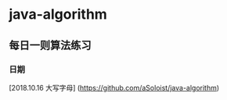 # java-algorithm

## 每日一则算法练习

### 日期

[2018.10.16 大写字母] (https://github.com/aSoloist/java-algorithm)
